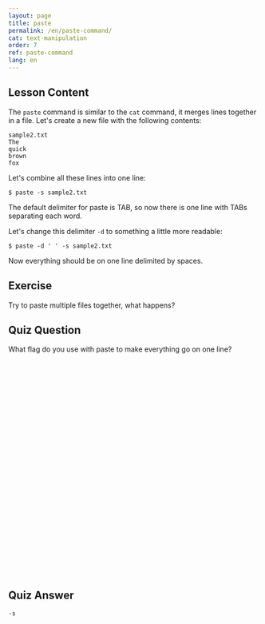 ```yaml
---
layout: page
title: paste
permalink: /en/paste-command/
cat: text-manipulation
order: 7
ref: paste-command
lang: en
---
```


## Lesson Content

The `paste` command is similar to the `cat` command, it merges lines together in a file. Let's create a new file with the following contents: 

```
sample2.txt
The
quick
brown
fox
```

Let's combine all these lines into one line: 

`$ paste -s sample2.txt`

The default delimiter for paste is TAB, so now there is one line with TABs separating each word.

Let's change this delimiter `-d` to something a little more readable: 

`$ paste -d ' ' -s sample2.txt`

Now everything should be on one line delimited by spaces.

## Exercise

Try to paste multiple files together, what happens?

## Quiz Question

What flag do you use with paste to make everything go on one line?  
<br /><br /><br /><br /><br /><br /><br /><br /><br /><br /><br /><br /><br /><br /><br /><br /><br /><br /><br /><br /><br /><br /><br /><br /><br /><br />
## Quiz Answer

`-s`

